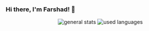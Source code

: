 ### Hi there, I'm Farshad! 👋

<p align="center">
  <img src="https://github-readme-stats.vercel.app/api?username=fdmomtaz" alt="general stats"/>
  
  <img src="https://github-readme-stats.vercel.app/api/top-langs/?username=fdmomtaz&layout=donut" alt="used languages"/>
</p>
